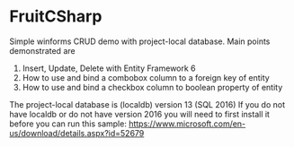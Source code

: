 # FruitCSharp
Simple winforms CRUD demo with project-local database.
Main points demonstrated are 
1. Insert, Update, Delete with Entity Framework 6
2. How to use and bind a combobox column to a foreign key of entity
3. How to use and bind a checkbox column to boolean property of entity

The project-local database is (localdb) version 13 (SQL 2016)
If you do not have localdb or do not have version 2016  you will need to first install it before you can run this sample:
https://www.microsoft.com/en-us/download/details.aspx?id=52679